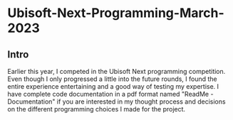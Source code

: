 # Ubisoft-Next-Programming-March-2023
 
## Intro
Earlier this year, I competed in the Ubisoft Next programming competition. Even though I only progressed a little into the future rounds, I found the entire experience entertaining and a good way of testing my expertise. I have complete code documentation in a pdf format named "ReadMe - Documentation" if you are interested in my thought process and decisions on the different programming choices I made for the project.
